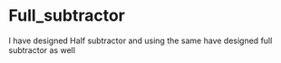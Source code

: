 # Full_subtractor
I have designed Half subtractor and using the same have designed full subtractor as well
